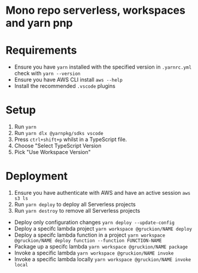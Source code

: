 # Mono repo serverless, workspaces and yarn pnp

# Requirements

- Ensure you have `yarn` installed with the specified version in `.yarnrc.yml` check with `yarn --version`
- Ensure you have AWS CLI install `aws --help` 
- Install the recommended `.vscode` plugins

# Setup
1. Run `yarn`
2. Run `yarn dlx @yarnpkg/sdks vscode` 
3. Press `ctrl+shift+p` whilst in a TypeScript file.
4. Choose "Select TypeScript Version
5. Pick "Use Workspace Version"

# Deployment

1. Ensure you have authenticate with AWS and have an active session `aws s3 ls`
2. Run `yarn deploy` to deploy all Serverless projects
3. Run `yarn destroy` to remove all Serverless projects

- Deploy only configuration changes `yarn deploy --update-config`
- Deploy a specifc lambda project `yarn workspace @gruckion/NAME deploy`
- Deploy a specifc lambda function in a project `yarn workspace @gruckion/NAME deploy function --function FUNCTION-NAME`
- Package up a specifc lambda `yarn workspace @gruckion/NAME package`
- Invoke a specific lambda `yarn workspace @gruckion/NAME invoke`
- Invoke a specific lambda locally `yarn workspace @gruckion/NAME invoke local`